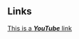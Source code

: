 <!-- Date 07-06-2021 -->

<!--* links -->
<!--* links -->

## Links

<!-- [This is a **_YouTube_** link](https://www.youtube.com/) -->

[This is a **_YouTube_** link](https://www.youtube.com/ "This will display if you hover on it")

